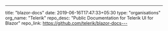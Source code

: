 ---
title: "blazor-docs"
date: 2019-06-16T17:47:33+05:30
type: "organisations"
org_name: "Telerik"
repo_desc: "Public Documentation for Telerik UI for Blazor"
repo_link: https://github.com/telerik/blazor-docs---